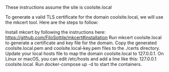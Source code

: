 These instructions assume the site is coolsite.local

To generate a valid TLS certificate for the domain coolsite.local, we will use the mkcert tool. Here are the steps to follow:

Install mkcert by following the instructions here: https://github.com/FiloSottile/mkcert#installation
Run mkcert coolsite.local to generate a certificate and key file for the domain.
Copy the generated coolsite.local.pem and coolsite.local-key.pem files to the ./certs directory.
Update your local hosts file to map the domain coolsite.local to 127.0.0.1. On Linux or macOS, you can edit /etc/hosts and add a line like this: 127.0.0.1 coolsite.local.
Run docker-compose up -d to start the containers.
